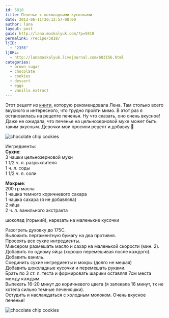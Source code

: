 ```yaml
---
id: 5818
title: Печенье с шоколадными кусочками
date: 2012-06-11T20:12:57-08:00
author: lana
layout: post
guid: http://lana.moskalyuk.com/?p=5818
permalink: /recipe/5818/
ljID:
  - "2356"
ljURL:
  - http://lanamoskalyuk.livejournal.com/603156.html
categories:
  - brown sugar
  - chocolate
  - cookies
  - dessert
  - eggs
  - vanilla extract
---
```

Этот рецепт из [книги](http://www.amazon.com/Good-Grain-Baking-Whole-Grain-Flours/dp/1584798300/ref=sr_1_1?ie=UTF8&qid=1339469957&sr=8-1), которую рекомендовала Лена. Там столько всего вкусного и интересного, что трудно пройти мимо. В этот раз я остановилась на рецепте печенья. Ну что сказать, оно очень вкусное! Даже не ожидала, что печенье на цельнозерновой муке может быть таким вкусным. Девочки мои просили рецепт и добавку 🙂

![chocolate chip cookies](http://farm6.staticflickr.com/5350/7178790253_045eaeabb7_z.jpg) 

Ингредиенты:  
**Сухие**:  
3 чашки цельнозерновой муки  
1 1/2 ч. л. разрыхлителя  
1 ч. л. соды  
1 1/2 ч. л. соли

**Мокрые**:  
200 гр масла  
1 чашка темного коричневого сахара  
1 чашка сахара (я не добавляла)  
2 яйца  
2 ч. л. ванильного экстракта

шоколад (горький), нарезать на маленькие кусочки

Разогреть духовку до 175С.  
Выложить пергаментную бумагу на два противня.  
Просеять все сухие ингредиенты.  
Миксером размешать масло и сахар на маленькой скорости (мин. 2).  
Добавить по одному яйца (хорошо перемешивая после каждого).  
Добавить ваниль.  
Соединить сухие ингредиенты и мокры (долго не мешая)  
Добавить шоколадные кусочки и перемешать руками.  
Брать по 3 ст. л. теста и формировать шарики оставляя 7см места между каждым.  
Выпекать 16-20 минут до коричневого цвета (я запекала 16 минут, тк не хотела сильно темные печенюшки).  
Остудить и наслаждаться с холодным молоком. Очень вкусное печенье!

![chocolate chip cookies](http://farm6.staticflickr.com/5038/7364017510_2cf8db7579_z.jpg)